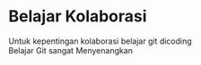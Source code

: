 # Belajar Kolaborasi
Untuk kepentingan kolaborasi belajar git dicoding </br>
Belajar Git sangat Menyenangkan

